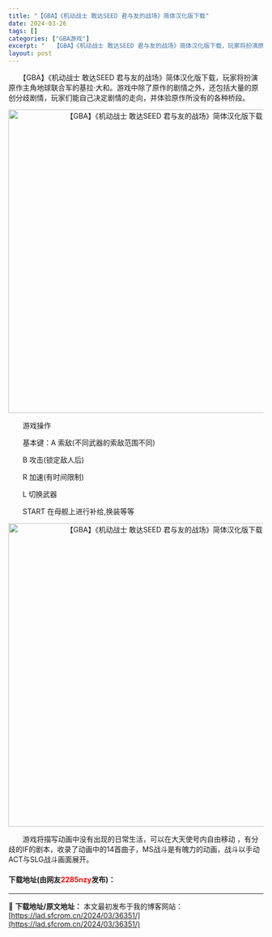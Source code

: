 ```yaml
---
title: "【GBA】《机动战士 敢达SEED 君与友的战场》简体汉化版下载"
date: 2024-03-26
tags: []
categories: ["GBA游戏"]
excerpt: "　　【GBA】《机动战士 敢达SEED 君与友的战场》简体汉化版下载，玩家将扮演原作主角地球联合军的基拉&middot;大和。游戏中除了原作的剧情之外，还包括大量的原创分歧剧情，玩家们能自己决定剧情的走向，并体验原作所没有的各种桥段。 　　游戏操作 　　基本键：A 索敌(不同武器的索敌范围不同) 　&hellip;"
layout: post
---
```


 <p>　　【GBA】《机动战士 敢达SEED 君与友的战场》简体汉化版下载，玩家将扮演原作主角地球联合军的基拉&middot;大和。游戏中除了原作的剧情之外，还包括大量的原创分歧剧情，玩家们能自己决定剧情的走向，并体验原作所没有的各种桥段。</p> <p align="center"><img align="" border="0" src="https://lad.sfcrom.cn/wp-content/uploads/2024/03/20240326_6602640f09185.jpg" width="600" alt="【GBA】《机动战士 敢达SEED 君与友的战场》简体汉化版下载" /></p> <p>　　游戏操作</p> <p>　　基本键：A 索敌(不同武器的索敌范围不同)</p> <p>　　B 攻击(锁定敌人后)</p> <p>　　R 加速(有时间限制)</p> <p>　　L 切换武器</p> <p>　　START 在母舰上进行补给,换装等等</p> <p align="center"><img align="" border="0" src="https://lad.sfcrom.cn/wp-content/uploads/2024/03/20240326_6602640f73f28.jpg" width="600" alt="【GBA】《机动战士 敢达SEED 君与友的战场》简体汉化版下载" /></p> <p>　　游戏将描写动画中没有出现的日常生活，可以在大天使号内自由移动 ，有分歧的IF的剧本，收录了动画中的14首曲子，MS战斗是有魄力的动画，战斗以手动ACT与SLG战斗画面展开。</p> <p><h4>下载地址(由网友<font color="red">2285nzy</font>发布)：</h4></p> 

---
📖 **下载地址/原文地址：** 本文最初发布于我的博客网站：[https://lad.sfcrom.cn/2024/03/36351/](https://lad.sfcrom.cn/2024/03/36351/)
